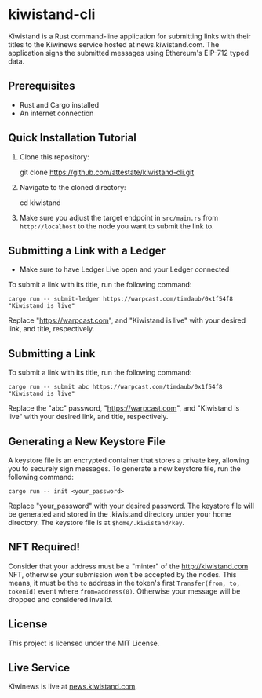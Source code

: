 # kiwistand-cli

Kiwistand is a Rust command-line application for submitting links with their
titles to the Kiwinews service hosted at news.kiwistand.com. The application
signs the submitted messages using Ethereum's EIP-712 typed data.

## Prerequisites

- Rust and Cargo installed
- An internet connection

## Quick Installation Tutorial

1. Clone this repository:

   git clone https://github.com/attestate/kiwistand-cli.git

2. Navigate to the cloned directory:

   cd kiwistand

3. Make sure you adjust the target endpoint in `src/main.rs` from
   `http://localhost` to the node you want to submit the link to.

## Submitting a Link with a Ledger

- Make sure to have Ledger Live open and your Ledger connected

To submit a link with its title, run the following command:

```
cargo run -- submit-ledger https://warpcast.com/timdaub/0x1f54f8 "Kiwistand is live"
```

Replace "https://warpcast.com", and "Kiwistand is live" with your desired link,
and title, respectively.

## Submitting a Link

To submit a link with its title, run the following command:

```
cargo run -- submit abc https://warpcast.com/timdaub/0x1f54f8 "Kiwistand is live"
```

Replace the "abc" password, "https://warpcast.com", and "Kiwistand is live"
with your desired link, and title, respectively.

## Generating a New Keystore File

A keystore file is an encrypted container that stores a private key, allowing
you to securely sign messages. To generate a new keystore file, run the
following command:

```
cargo run -- init <your_password>
```

Replace "your_password" with your desired password. The keystore file will be
generated and stored in the .kiwistand directory under your home directory. The
keystore file is at `$home/.kiwistand/key`.

## NFT Required!

Consider that your address must be a "minter" of the
http://kiwistand.com NFT, otherwise your submission won't be accepted by the
nodes. This means, it must be the `to` address in the token's first
`Transfer(from, to, tokenId)` event where `from=address(0)`. Otherwise
your message will be dropped and considered invalid.

## License

This project is licensed under the MIT License.

## Live Service

Kiwinews is live at [news.kiwistand.com](https://news.kiwistand.com).

